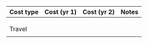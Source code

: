 | Cost type                      | Cost (yr 1) | Cost (yr 2) | Notes           |
|--------------------------------|-------------|-------------|-----------------|
|                                |             |             |                 |
|                                |             |             |                 |
|                                |             |             |                 |
| Travel                         |             |             |                 |
|                                |             |             |                 |
